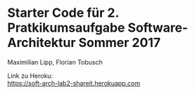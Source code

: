 # Starter Code für 2. Pratkikumsaufgabe Software-Architektur Sommer 2017 #
 
Maximilian Lipp, Florian Tobusch

Link zu Heroku:<br />
https://soft-arch-lab2-shareit.herokuapp.com